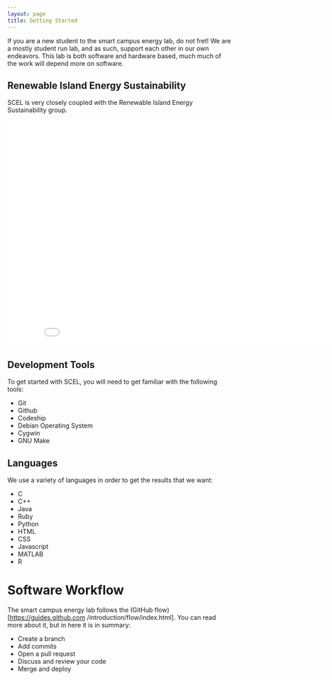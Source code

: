 ```yaml
---
layout: page
title: Getting Started
---
```


If you are a new student to the smart campus energy lab, do not fret! We are a
mostly student run lab, and as such, support each other in our own endeavors. 
This lab is both software and hardware based, much much of the work will 
depend more on software. 

## Renewable Island Energy Sustainability

SCEL is very closely coupled with the Renewable Island Energy Sustainability group.

<iframe width="854" height="510" src="//www.youtube.com/embed/qznfxDIDl_8" frameborder="0" allowfullscreen></iframe>

## Development Tools

To get started with SCEL, you will need to get familiar with the following tools:

* Git 
* Github
* Codeship
* Debian Operating System
* Cygwin
* GNU Make


## Languages

We use a variety of languages in order to get the results that we want:

* C 
* C++
* Java
* Ruby
* Python
* HTML
* CSS
* Javascript
* MATLAB 
* R


# Software Workflow

The smart campus energy lab follows the (GitHub flow)[https://guides.github.com
/introduction/flow/index.html]. You can read more about it, but in here it is in
summary:

* Create a branch
* Add commits
* Open a pull request
* Discuss and review your code
* Merge and deploy

